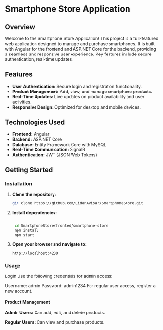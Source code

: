 # Smartphone Store Application

## Overview

Welcome to the Smartphone Store Application! This project is a full-featured web application designed to manage and purchase smartphones. It is built with Angular for the frontend and ASP.NET Core for the backend, providing a seamless and responsive user experience. Key features include secure authentication, real-time updates.

## Features

- **User Authentication:** Secure login and registration functionality.
- **Product Management:** Add, view, and manage smartphone products.
- **Real-Time Updates:** Live updates on product availability and user activities.
- **Responsive Design:** Optimized for desktop and mobile devices.

## Technologies Used

- **Frontend:** Angular
- **Backend:** ASP.NET Core
- **Database:** Entity Framework Core with MySQL
- **Real-Time Communication:** SignalR
- **Authentication:** JWT (JSON Web Tokens)

## Getting Started

### Installation

1. **Clone the repository:**
   ```bash
   git clone https://github.com/LidanAvisar/SmartphoneStore.git
   
2. **Install dependencies:**
   ```bash
   
    cd SmartphoneStore/fronted/smartphone-store
    npm install
    npm start

3. **Open your browser and navigate to:**
   ```bash
   http://localhost:4200

### Usage
Login
Use the following credentials for admin access:

Username: admin
Password: admin1234
For regular user access, register a new account.

#### Product Management
**Admin Users:** Can add, edit, and delete products.

**Regular Users:** Can view and purchase products.
